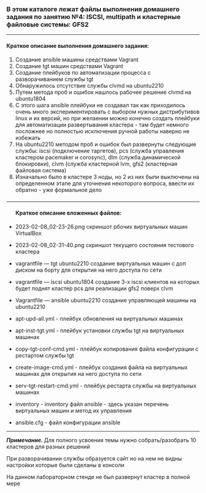 <h3>В этом каталоге лежат файлы выполнения домашнего задания по занятию №4:
ISCSI, multipath и кластерные файловые системы: GFS2</h3>
<hr>
<h4>Краткое описание выполнения домашнего задания:</h4>
<ol><li>Создание ansible машины средствами Vagrant</li>
<li>Создание tgt машин средствами Vagrant</li>
<li>Создание плейбуков по автоматизации процесса с разворачиванием службы tgt</li>
<li>Обнаружилось отсутствие службы clvmd на ubuntu2210</li>
<li>Путем метода проб и ошибок нашлось рабочее решение clvmd на ubuntu1804</li>
<li>С этого шага ansible плейбуки не создавал так как приходилось очень много экспериментировать с выбором нужных дистрибутивов linux и их версий, но при желаении можно конечно создать плейбуки для автоматизации развертывания кластера - там будет немного посложнее но полностью исключения ручной работы наверно не избежать</li>
<li>На ubuntu2210 методом проб и ошибок был развернуты следующие службы: iscsi (подключение таргетов), pcs (служба управления кластером pacemaker и corosync), dlm (служба динамической блокировки), clvm (служба кластерной lvm, gfs2 (кластерная файловая система)</li>
<li>Изначально было в кластере 3 ноды, но 2 из них были выключены на определенном этапе для уточнения некоторого вопроса, ввести их обратно - уже формальное дело</li>
</ol>


<h3></h3>
<hr>
<ul>
<h4>Краткое описание вложенных файлов:</h4>
<li><p>2023-02-08_02-23-26.png скриншот рбочих виртуальных машин VirtualBox</p></li>
<li><p>2023-02-08_02-31-40.png скриншот текущего состояния тестового кластера</p></li>
<li><p>vagrantfile — tgt ubuntu2210 создание виртуальных машин с доп диском на борту для открытия на него доступа по сети</p></li>
<li><p>vagrantfile — iscsi ubuntu1804 создание 3-х iscsi клиентов на которых будет поднят кластер pcs для реализации gfs2 поверх clvm</p></li>
<li><p>Vagrantfile — ansible ubuntu2210 создание управляющей машины на ubuntu2210</p></li>
<li><p>apt-upd-all.yml -  плейбук обновления на виртуальных машинах<p></li>
<li><p>apt-inst-tgt.yml - плейбук установки службы tgt на виртуальных машинах</p></li>
<li><p>copy-tgt-conf-cmd.yml - плейбук копирования файла конфигурации с рестартом службы tgt</p></li>
<li><p>create-image-cmd.yml  - плейбук создания файла на виртуальных машинах для открытия на него доступа по сети</p></li>
<li><p>serv-tgt-restart-cmd.yml - плейбук рестарта службы на виртуальных машинах</p></li>
<li><p>inventory - inventory файл ansible - здесь указан перечень виртуальных машин и метод их управления</p></li>
<li><p>ansible.cfg - файл конфигурации ansible</p></li>
</ul>
<hr>
<p><i><b>Примечание. </b></i>Для полного усвоения темы нужно собрать/разобрать 10 кластеров для разных решений</p>
<p>При разворачивании службы образуется сайт но на нем не видны настройки которые были сделаны в консоли</p>
<p>На данном лабораторном стенде не был развернут кластер в полной мере</p>
